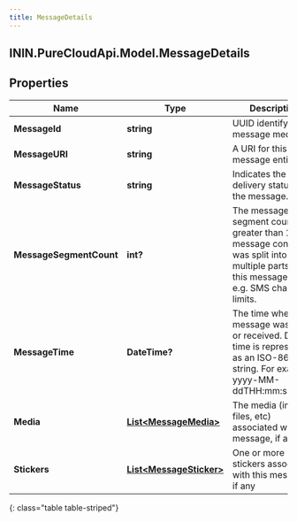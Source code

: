 ```yaml
---
title: MessageDetails
---
```

## ININ.PureCloudApi.Model.MessageDetails

## Properties

|Name | Type | Description | Notes|
|------------ | ------------- | ------------- | -------------|
| **MessageId** | **string** | UUID identifying the message media. | [optional] |
| **MessageURI** | **string** | A URI for this message entity. | [optional] |
| **MessageStatus** | **string** | Indicates the delivery status of the message. | [optional] |
| **MessageSegmentCount** | **int?** | The message segment count, greater than 1 if the message content was split into multiple parts for this message type, e.g. SMS character limits. | [optional] |
| **MessageTime** | **DateTime?** | The time when the message was sent or received. Date time is represented as an ISO-8601 string. For example: yyyy-MM-ddTHH:mm:ss.SSSZ | [optional] |
| **Media** | [**List&lt;MessageMedia&gt;**](MessageMedia.html) | The media (images, files, etc) associated with this message, if any | [optional] |
| **Stickers** | [**List&lt;MessageSticker&gt;**](MessageSticker.html) | One or more stickers associated with this message, if any | [optional] |
{: class="table table-striped"}


